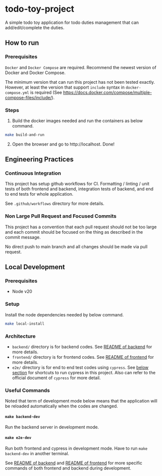 # todo-toy-project

A simple todo toy application for todo duties management that can add/edit/complete the duties.

## How to run

### Prerequisites

`Docker` and `Docker Compose` are required. Recommend the newest version of Docker and Docker Compose.

The minimum version that can run this project has not been tested exactly. However, at least the version that support `include` syntax in `docker-compose.yml` is required (See https://docs.docker.com/compose/multiple-compose-files/include/).

### Steps

1. Build the docker images needed and run the containers as below command.

```bash
make build-and-run
```

2. Open the browser and go to http://localhost. Done!

## Engineering Practices

### Continuous Integration

This project has setup github workflows for CI. Formatting / linting / unit tests of both frontend and backend, integration tests of backend, and end to end tests for whole application.

See `.github/workflows` directory for more details.

### Non Large Pull Request and Focused Commits

This project has a convention that each pull request should not be too large and each commit should be focused on the thing as described in the commit message.

No direct push to main branch and all changes should be made via pull request.

## Local Development

### Prerequisites

- Node v20

### Setup

Install the node dependencies needed by below command.

```bash
make local-install
```

### Architecture

- `backend/` directory is for backend codes. See [README of backend](./backend/README.md) for more details.
- `frontend/` directory is for frontend codes. See [README of frontend](./frontend/README.md) for more details.
- `e2e/` directory is for end to end test codes using `cypress`. See [below section](#useful-commands) for shortcuts to run cypress in this project. Also can refer to the official document of `cypress` for more detail.

### Useful Commands

Noted that term of development mode below means that the application will be reloaded automatically when the codes are changed.

#### `make backend-dev`

Run the backend server in development mode.

#### `make e2e-dev`

Run both frontend and cypress in development mode. Have to run `make backend-dev` in another terminal.

See [README of backend](./backend/README.md) and [README of frontend](./frontend/README.md) for more specific commands of both frontend and backend during development.
